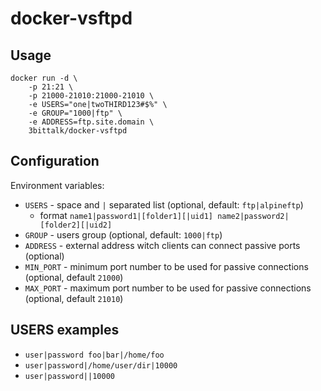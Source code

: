 # docker-vsftpd

## Usage
```
docker run -d \
    -p 21:21 \
    -p 21000-21010:21000-21010 \
    -e USERS="one|twoTHIRD123#$%" \
    -e GROUP="1000|ftp" \
    -e ADDRESS=ftp.site.domain \
    3bittalk/docker-vsftpd
```

## Configuration

Environment variables:
- `USERS` - space and `|` separated list (optional, default: `ftp|alpineftp`)
  - format `name1|password1|[folder1][|uid1] name2|password2|[folder2][|uid2]`
- `GROUP` - users group (optional, default: `1000|ftp`)
- `ADDRESS` - external address witch clients can connect passive ports (optional)
- `MIN_PORT` - minimum port number to be used for passive connections (optional, default `21000`)
- `MAX_PORT` - maximum port number to be used for passive connections (optional, default `21010`)

## USERS examples

- `user|password foo|bar|/home/foo`
- `user|password|/home/user/dir|10000`
- `user|password||10000`
